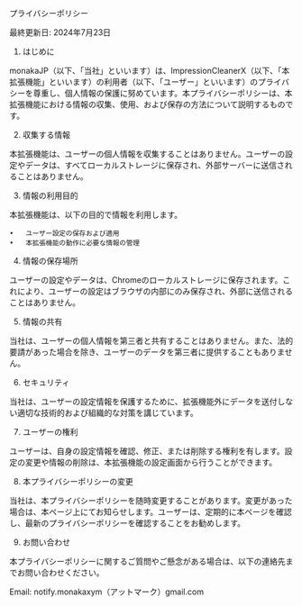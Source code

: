 プライバシーポリシー

最終更新日: 2024年7月23日

1. はじめに

monakaJP（以下、「当社」といいます）は、ImpressionCleanerX（以下、「本拡張機能」といいます）の利用者（以下、「ユーザー」といいます）のプライバシーを尊重し、個人情報の保護に努めています。本プライバシーポリシーは、本拡張機能における情報の収集、使用、および保存の方法について説明するものです。

2. 収集する情報

本拡張機能は、ユーザーの個人情報を収集することはありません。ユーザーの設定やデータは、すべてローカルストレージに保存され、外部サーバーに送信されることはありません。

3. 情報の利用目的

本拡張機能は、以下の目的で情報を利用します。

	•	ユーザー設定の保存および適用
	•	本拡張機能の動作に必要な情報の管理

4. 情報の保存場所

ユーザーの設定やデータは、Chromeのローカルストレージに保存されます。これにより、ユーザーの設定はブラウザの内部にのみ保存され、外部に送信されることはありません。

5. 情報の共有

当社は、ユーザーの個人情報を第三者と共有することはありません。また、法的要請があった場合を除き、ユーザーのデータを第三者に提供することもありません。

6. セキュリティ

当社は、ユーザーの設定情報を保護するために、拡張機能外にデータを送付しない適切な技術的および組織的な対策を講じています。

7. ユーザーの権利

ユーザーは、自身の設定情報を確認、修正、または削除する権利を有します。設定の変更や情報の削除は、本拡張機能の設定画面から行うことができます。


8. 本プライバシーポリシーの変更

当社は、本プライバシーポリシーを随時変更することがあります。変更があった場合は、本ページ上にてお知らせします。ユーザーは、定期的に本ページを確認し、最新のプライバシーポリシーを確認することをお勧めします。

9. お問い合わせ

本プライバシーポリシーに関するご質問やご懸念がある場合は、以下の連絡先までお問い合わせください。

Email: notify.monakaxym（アットマーク）gmail.com
